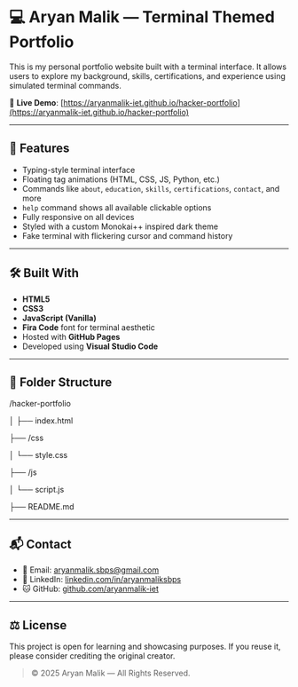 # 💻 Aryan Malik — Terminal Themed Portfolio

This is my personal portfolio website built with a terminal interface. It allows users to explore my background, skills, certifications, and experience using simulated terminal commands.

🔗 **Live Demo**: [https://aryanmalik-iet.github.io/hacker-portfolio](https://aryanmalik-iet.github.io/hacker-portfolio)

---

## 🚀 Features

- Typing-style terminal interface
- Floating tag animations (HTML, CSS, JS, Python, etc.)
- Commands like `about`, `education`, `skills`, `certifications`, `contact`, and more
- `help` command shows all available clickable options
- Fully responsive on all devices
- Styled with a custom Monokai++ inspired dark theme
- Fake terminal with flickering cursor and command history

---

## 🛠️ Built With

- **HTML5**
- **CSS3**
- **JavaScript (Vanilla)**
- **Fira Code** font for terminal aesthetic
- Hosted with **GitHub Pages**
- Developed using **Visual Studio Code**

---

## 📁 Folder Structure

/hacker-portfolio

│
├── index.html

├── /css

│ └── style.css

├── /js

│ └── script.js

├── README.md



---

## 📬 Contact

- 📧 Email: aryanmalik.sbps@gmail.com  
- 🔗 LinkedIn: [linkedin.com/in/aryanmaliksbps](https://www.linkedin.com/in/aryanmaliksbps)  
- 🐱 GitHub: [github.com/aryanmalik-iet](https://github.com/aryanmalik-iet)

---

## ⚖️ License

This project is open for learning and showcasing purposes. If you reuse it, please consider crediting the original creator.

> © 2025 Aryan Malik — All Rights Reserved.



